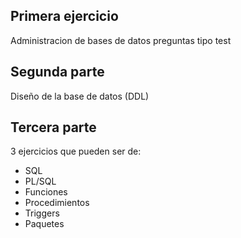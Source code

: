 
## Primera ejercicio

Administracion de bases de datos preguntas tipo test

## Segunda parte

Diseño de la base de datos (DDL)

## Tercera parte

3 ejercicios que pueden ser de:

- SQL
- PL/SQL
- Funciones
- Procedimientos
- Triggers
- Paquetes
